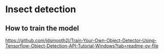 # Insect detection

## How to train the model
https://github.com/jdsmooth2j/Train-Your-Own-Object-Detector-Using-Tensorflow-Object-Detection-API-Tutorial-Windows?tab=readme-ov-file
